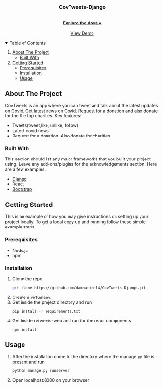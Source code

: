 


<!-- PROJECT LOGO -->
<br />
<p align="center">


  <h3 align="center">CovTweets-Django</h3>

  <p align="center">
    <br />
    <a href="https://github.com/damnation14/CovTweets-Django"><strong>Explore the docs »</strong></a>
    <br />
    <br />
    <a href="https://rvtweets.herokuapp.com/">View Demo</a>
  </p>
</p>



<!-- TABLE OF CONTENTS -->
<details open="open">
  <summary>Table of Contents</summary>
  <ol>
    <li>
      <a href="#about-the-project">About The Project</a>
      <ul>
        <li><a href="#built-with">Built With</a></li>
      </ul>
    </li>
    <li>
      <a href="#getting-started">Getting Started</a>
      <ul>
        <li><a href="#prerequisites">Prerequisites</a></li>
        <li><a href="#installation">Installation</a></li>
        <li><a href="#usage">Usage</a></li>
      </ul>
    </li>
  </ol>
</details>



<!-- ABOUT THE PROJECT -->
## About The Project

CovTweets is an app where you can tweet and talk about the latest updates on Covid. Get latest news on Covid. Request for a donation and also donate for the the top charities.
Key features:
* Tweets(tweet,like, unlike, follow)
* Latest covid news
* Request for a donation. Also donate for charities.

### Built With

This section should list any major frameworks that you built your project using. Leave any add-ons/plugins for the acknowledgements section. Here are a few examples.
* [Django](https://www.djangoproject.com/)
* [React](https://reactjs.org/)
* [Bootstrap](https://getbootstrap.com/docs/4.0/getting-started/introduction/)



<!-- GETTING STARTED -->
## Getting Started

This is an example of how you may give instructions on setting up your project locally.
To get a local copy up and running follow these simple example steps.


### Prerequisites

* Node.js
* npm
  
### Installation

1. Clone the repo
   ```sh
   git clone https://github.com/damnation14/CovTweets-Django.git
   ```
2. Create a virtualenv.
3. Get inside the project directory and run
   ```sh
   pip install -r requirements.txt
   ```
4. Get inside rvtweets-web and run for the react components
   ```sh
   npm install
   ```



<!-- USAGE EXAMPLES -->
## Usage

1. After the installation come to the directory where the manage.py file is present and run
   ```sh
   python manage.py runserver
   ```
2. Open localhost:8080 on your browser










